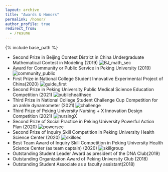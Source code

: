 ```yaml
---
layout: archive
title: "Awards & Honors"
permalink: /honor/
author_profile: true
redirect_from:
  - /resume
---
```


{% include base_path %}

* Second Prize in Beijing Contest District in China Undergraduate Mathematical Contest in Modeling (2019)
![BJ_math_sec](http://yanweijin.github.io/images/BJ_math_sec.png)
* Award for Community or Public Service in Peking University (2019)
![community_public](http://yanweijin.github.io/images/community_public.png)
* First Prize in National College Student Innovative Experimental Project of China(2020)
![guide_first](http://yanweijin.github.io/images/guide_first.png)
* Second Prize in Peking University Public Medical Science Education Competition (2021)
![publichealthsec](http://yanweijin.github.io/images/publichealthsec.png)
* Third Prize in National College Student Challenge Cup Competition for an ankle dynamometer (2021)
![challenge](http://yanweijin.github.io/images/challenge.png)
* Third Prize of Peking University Nursing + X Innovation Design Competition (2021)
![nursingX](http://yanweijin.github.io/images/nursingX.png)
* Second Prize of Social Practice in Peking University Powerful Action Plan (2020)
![powersec](http://yanweijin.github.io/images/powersec.png)
* Second Prize of Inquiry Skill Competition in Peking University Health Science Center (2020)
![skillsec](http://yanweijin.github.io/images/skillsec.png)
* Best Team Award of Inquiry Skill Competition in Peking University Health Science Center (as team captain) (2020)
![skillgroup](http://yanweijin.github.io/images/skillgroup.png)
* Outstanding Student Leader Award as president of the DNA Club(2019)
* Outstanding Organization Award of Peking University Club (2018)
* Outstanding Student Associate as a faculty assistant(2018)
